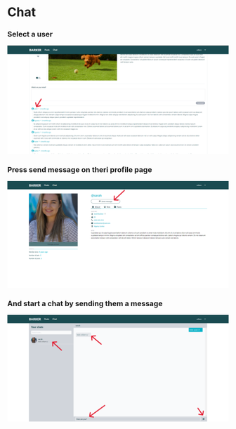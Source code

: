 # Chat

### Select a user
<img src="../images/chat/chat-1.png" alt="chat-1">

### Press send message on theri profile page
<img src="../images/chat/chat-2.png" alt="chat-2">

### And start a chat by sending them a message
<img src="../images/chat/chat-3.png" alt="chat-3">
